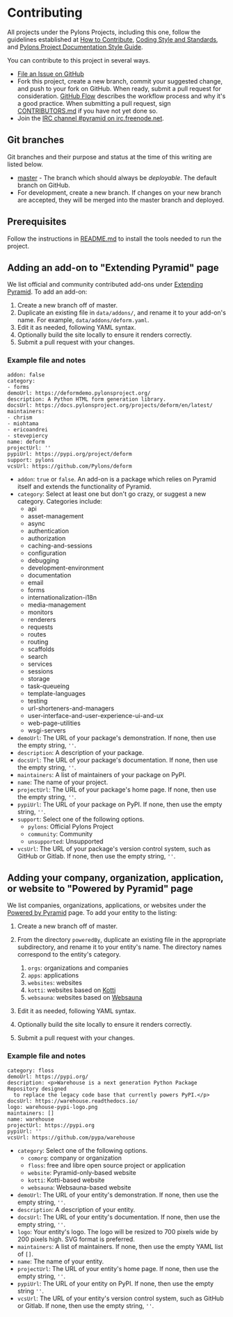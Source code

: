 # Contributing

All projects under the Pylons Projects, including this one, follow the guidelines established at [How to Contribute](https://pylonsproject.org/community-how-to-contribute.html), [Coding Style and Standards](https://pylonsproject.org/community-coding-style-standards.html), and [Pylons Project Documentation Style Guide](https://docs.pylonsproject.org/projects/docs-style-guide/).

You can contribute to this project in several ways.

*   [File an Issue on GitHub](https://github.com/Pylons/trypyramid.com/issues)
*   Fork this project, create a new branch, commit your suggested change, and push to your fork on GitHub.
    When ready, submit a pull request for consideration.
    [GitHub Flow](https://guides.github.com/introduction/flow/index.html) describes the workflow process and why it's a good practice.
    When submitting a pull request, sign [CONTRIBUTORS.md](https://github.com/Pylons/trypyramid.com/blob/master/CONTRIBUTORS.md) if you have not yet done so.
*   Join the [IRC channel #pyramid on irc.freenode.net](https://webchat.freenode.net/?channels=pyramid).

## Git branches

Git branches and their purpose and status at the time of this writing are listed below.

*   [master](https://github.com/Pylons/trypyramid.com/) - The branch which should always be *deployable*. The default branch on GitHub.
*   For development, create a new branch. If changes on your new branch are accepted, they will be merged into the master branch and deployed.

## Prerequisites

Follow the instructions in [README.md](https://github.com/Pylons/trypyramid.com) to install the tools needed to run the project.

## Adding an add-on to "Extending Pyramid" page

We list official and community contributed add-ons under [Extending Pyramid](https://trypyramid.com/extending-pyramid.html).
To add an add-on:

1.  Create a new branch off of master.
2.  Duplicate an existing file in `data/addons/`, and rename it to your add-on's name.  For example, `data/addons/deform.yaml`.
3.  Edit it as needed, following YAML syntax.
4.  Optionally build the site locally to ensure it renders correctly.
5.  Submit a pull request with your changes.

### Example file and notes

```
addon: false
category:
- forms
demoUrl: https://deformdemo.pylonsproject.org/
description: A Python HTML form generation library.
docsUrl: https://docs.pylonsproject.org/projects/deform/en/latest/
maintainers:
- chrism
- miohtama
- ericoandrei
- stevepiercy
name: deform
projectUrl: ''
pypiUrl: https://pypi.org/project/deform
support: pylons
vcsUrl: https://github.com/Pylons/deform
```

-   `addon`: `true` or `false`.
    An add-on is a package which relies on Pyramid itself and extends the functionality of Pyramid.
-   `category`: Select at least one but don't go crazy, or suggest a new category.
    Categories include:
    - api
    - asset-management
    - async
    - authentication
    - authorization
    - caching-and-sessions
    - configuration
    - debugging
    - development-environment
    - documentation
    - email
    - forms
    - internationalization-i18n
    - media-management
    - monitors
    - renderers
    - requests
    - routes
    - routing
    - scaffolds
    - search
    - services
    - sessions
    - storage
    - task-queueing
    - template-languages
    - testing
    - url-shorteners-and-managers
    - user-interface-and-user-experience-ui-and-ux
    - web-page-utilities
    - wsgi-servers
-   `demoUrl`: The URL of your package's demonstration.
    If none, then use the empty string, `''`.
-   `description`: A description of your package.
-   `docsUrl`: The URL of your package's documentation.
    If none, then use the empty string, `''`.
-   `maintainers`: A list of maintainers of your package on PyPI.
-   `name`: The name of your project.
-   `projectUrl`: The URL of your package's home page.
    If none, then use the empty string, `''`.
-   `pypiUrl`: The URL of your package on PyPI.
    If none, then use the empty string, `''`.
-   `support`: Select one of the following options.
    -   `pylons`: Official Pylons Project
    -   `community`: Community
    -   `unsupported`: Unsupported
-   `vcsUrl`: The URL of your package's version control system, such as GitHub or Gitlab.
    If none, then use the empty string, `''`.

## Adding your company, organization, application, or website to "Powered by Pyramid" page

We list companies, organizations, applications, or websites under the [Powered by Pyramid](https://trypyramid.com/community-powered-by-pyramid.html) page. To add your entity to the listing:

1.  Create a new branch off of master.
2.  From the directory `poweredBy`, duplicate an existing file in the appropriate subdirectory, and rename it to your entity's name.
    The directory names correspond to the entity's category.
    1.  `orgs`: organizations and companies
    2.  `apps`: applications
    3.  `websites`: websites
    4.  `kotti`: websites based on [Kotti](https://kotti.readthedocs.io/en/latest/)
    5.  `websauna`: websites based on [Websauna](https://websauna.org/)

3.  Edit it as needed, following YAML syntax.
4.  Optionally build the site locally to ensure it renders correctly.
5.  Submit a pull request with your changes.

### Example file and notes

```
category: floss
demoUrl: https://pypi.org/
description: <p>Warehouse is a next generation Python Package Repository designed
  to replace the legacy code base that currently powers PyPI.</p>
docsUrl: https://warehouse.readthedocs.io/
logo: warehouse-pypi-logo.png
maintainers: []
name: warehouse
projectUrl: https://pypi.org
pypiUrl: ''
vcsUrl: https://github.com/pypa/warehouse
```

- `category`: Select one of the following options.
    -   `comorg`: company or organization
    -   `floss`: free and libre open source project or application
    -   `website`: Pyramid-only-based website
    -   `kotti`: Kotti-based website
    -   `websauna`: Websauna-based website
-   `demoUrl`: The URL of your entity's demonstration.
    If none, then use the empty string, `''`.
-   `description`: A description of your entity.
-   `docsUrl`: The URL of your entity's documentation.
    If none, then use the empty string, `''`.
-   `logo`: Your entity's logo.
    The logo will be resized to 700 pixels wide by 200 pixels high.
    SVG format is preferred.
-   `maintainers`: A list of maintainers.
    If none, then use the empty YAML list of `[]`.
-   `name`: The name of your entity.
-   `projectUrl`: The URL of your entity's home page.
    If none, then use the empty string, `''`.
-   `pypiUrl`: The URL of your entity on PyPI.
    If none, then use the empty string `''`.
-   `vcsUrl`: The URL of your entity's version control system, such as GitHub or Gitlab.
    If none, then use the empty string, `''`.
